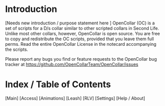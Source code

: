 # Introduction

[Needs new introduction / purpose statement here ]
OpenCollar (OC) is a set of scripts for a D/s collar similar to other scripted collars in Second Life.
Unlike most other collars, however, OpenCollar is open source.
You are free to copy and redistribute the OC scripts, provided that you leave them full perms.
Read the entire OpenCollar License in the notecard accompanying the scripts.

Please report any bugs you find or feature requests to the OpenCollar bug tracker at
https://github.com/OpenCollarTeam/OpenCollar/issues 

# Index / Table of Contents

[Main]
[Access]
[Animations] 
[Leash]
[RLV]
[Settings]
[Help / About]
